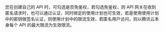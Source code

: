 您在创建自己的 API 时，可勾选是否免鉴权，若勾选免鉴权，则 API 网关在收到匿名请求时，也可以通过认证，同时绑定的使用计划也可生效，若是使用使用计划中的密钥做签名认证，则使用计划中的限流生效，若匿名用户访问，则以腾讯云本身每个 API 的最大限流为生效限流。